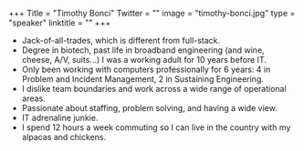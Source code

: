 +++
Title = "Timothy Bonci"
Twitter = ""
image = "timothy-bonci.jpg"
type = "speaker"
linktitle = ""
+++

* Jack-of-all-trades, which is different from full-stack.
* Degree in biotech, past life in broadband engineering (and wine, cheese, A/V, suits…) I was a working adult for 10 years before IT.
* Only been working with computers professionally for 6 years: 4 in Problem and Incident Management, 2 in Sustaining Engineering.
* I dislike team boundaries and work across a wide range of operational areas.
* Passionate about staffing, problem solving, and having a wide view.
* IT adrenaline junkie.
* I spend 12 hours a week commuting so I can live in the country with my alpacas and chickens.

